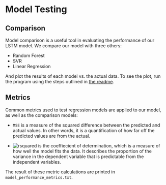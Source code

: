 # Model Testing

## Comparison
Model comparison is a useful tool in evaluating the performance of our LSTM model. We compare our model with three others:

- Random Forest
- SVR
- Linear Regression

And plot the results of each model vs. the actual data. To see the plot, run the program using the steps outlined in [the readme](../README.md).

## Metrics
Common metrics used to test regression models are applied to our model, as well as the comparison models:

- `MSE` is a measure of the squared difference between the predicted and actual values. In other words, it is a quantification of how far off the predicted values are from the actual.

-  ![rsquared](https://latex.codecogs.com/svg.image?{\color{White}r^{2}}) is the coeffiecient of determination, which is a measure of how well the model fits the data. It describes the proportion of the variance in the dependent variable that is predictable from the independent variables.

The result of these metric calculations are printed in `model_performance_metrics.txt`.